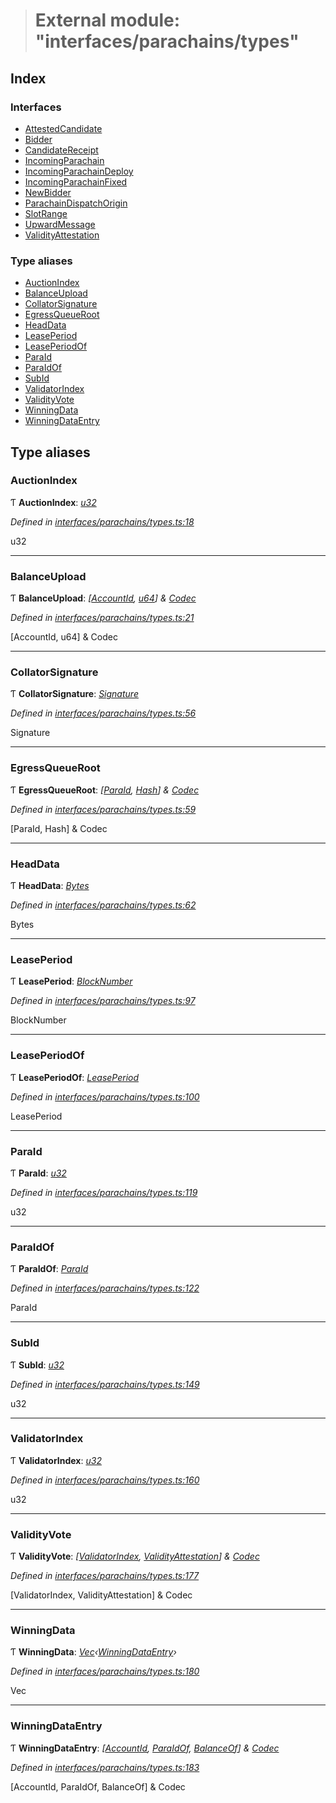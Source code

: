 > # External module: "interfaces/parachains/types"

## Index

### Interfaces

* [AttestedCandidate](../interfaces/_interfaces_parachains_types_.attestedcandidate.md)
* [Bidder](../interfaces/_interfaces_parachains_types_.bidder.md)
* [CandidateReceipt](../interfaces/_interfaces_parachains_types_.candidatereceipt.md)
* [IncomingParachain](../interfaces/_interfaces_parachains_types_.incomingparachain.md)
* [IncomingParachainDeploy](../interfaces/_interfaces_parachains_types_.incomingparachaindeploy.md)
* [IncomingParachainFixed](../interfaces/_interfaces_parachains_types_.incomingparachainfixed.md)
* [NewBidder](../interfaces/_interfaces_parachains_types_.newbidder.md)
* [ParachainDispatchOrigin](../interfaces/_interfaces_parachains_types_.parachaindispatchorigin.md)
* [SlotRange](../interfaces/_interfaces_parachains_types_.slotrange.md)
* [UpwardMessage](../interfaces/_interfaces_parachains_types_.upwardmessage.md)
* [ValidityAttestation](../interfaces/_interfaces_parachains_types_.validityattestation.md)

### Type aliases

* [AuctionIndex](_interfaces_parachains_types_.md#auctionindex)
* [BalanceUpload](_interfaces_parachains_types_.md#balanceupload)
* [CollatorSignature](_interfaces_parachains_types_.md#collatorsignature)
* [EgressQueueRoot](_interfaces_parachains_types_.md#egressqueueroot)
* [HeadData](_interfaces_parachains_types_.md#headdata)
* [LeasePeriod](_interfaces_parachains_types_.md#leaseperiod)
* [LeasePeriodOf](_interfaces_parachains_types_.md#leaseperiodof)
* [ParaId](_interfaces_parachains_types_.md#paraid)
* [ParaIdOf](_interfaces_parachains_types_.md#paraidof)
* [SubId](_interfaces_parachains_types_.md#subid)
* [ValidatorIndex](_interfaces_parachains_types_.md#validatorindex)
* [ValidityVote](_interfaces_parachains_types_.md#validityvote)
* [WinningData](_interfaces_parachains_types_.md#winningdata)
* [WinningDataEntry](_interfaces_parachains_types_.md#winningdataentry)

## Type aliases

###  AuctionIndex

Ƭ **AuctionIndex**: *[u32](../interfaces/_interfaceregistry_.interfaceregistry.md#u32)*

*Defined in [interfaces/parachains/types.ts:18](https://github.com/polkadot-js/api/blob/a019468/packages/types/src/interfaces/parachains/types.ts#L18)*

u32

___

###  BalanceUpload

Ƭ **BalanceUpload**: *[[AccountId](../classes/_primitive_generic_accountid_.accountid.md), [u64](../interfaces/_interfaceregistry_.interfaceregistry.md#u64)] & [Codec](../interfaces/_types_.codec.md)*

*Defined in [interfaces/parachains/types.ts:21](https://github.com/polkadot-js/api/blob/a019468/packages/types/src/interfaces/parachains/types.ts#L21)*

[AccountId, u64] & Codec

___

###  CollatorSignature

Ƭ **CollatorSignature**: *[Signature](_interfaces_runtime_types_.md#signature)*

*Defined in [interfaces/parachains/types.ts:56](https://github.com/polkadot-js/api/blob/a019468/packages/types/src/interfaces/parachains/types.ts#L56)*

Signature

___

###  EgressQueueRoot

Ƭ **EgressQueueRoot**: *[[ParaId](_interfaces_parachains_types_.md#paraid), [Hash](_interfaces_runtime_types_.md#hash)] & [Codec](../interfaces/_types_.codec.md)*

*Defined in [interfaces/parachains/types.ts:59](https://github.com/polkadot-js/api/blob/a019468/packages/types/src/interfaces/parachains/types.ts#L59)*

[ParaId, Hash] & Codec

___

###  HeadData

Ƭ **HeadData**: *[Bytes](../classes/_primitive_bytes_.bytes.md)*

*Defined in [interfaces/parachains/types.ts:62](https://github.com/polkadot-js/api/blob/a019468/packages/types/src/interfaces/parachains/types.ts#L62)*

Bytes

___

###  LeasePeriod

Ƭ **LeasePeriod**: *[BlockNumber](_interfaces_runtime_types_.md#blocknumber)*

*Defined in [interfaces/parachains/types.ts:97](https://github.com/polkadot-js/api/blob/a019468/packages/types/src/interfaces/parachains/types.ts#L97)*

BlockNumber

___

###  LeasePeriodOf

Ƭ **LeasePeriodOf**: *[LeasePeriod](_interfaces_parachains_types_.md#leaseperiod)*

*Defined in [interfaces/parachains/types.ts:100](https://github.com/polkadot-js/api/blob/a019468/packages/types/src/interfaces/parachains/types.ts#L100)*

LeasePeriod

___

###  ParaId

Ƭ **ParaId**: *[u32](../interfaces/_interfaceregistry_.interfaceregistry.md#u32)*

*Defined in [interfaces/parachains/types.ts:119](https://github.com/polkadot-js/api/blob/a019468/packages/types/src/interfaces/parachains/types.ts#L119)*

u32

___

###  ParaIdOf

Ƭ **ParaIdOf**: *[ParaId](_interfaces_parachains_types_.md#paraid)*

*Defined in [interfaces/parachains/types.ts:122](https://github.com/polkadot-js/api/blob/a019468/packages/types/src/interfaces/parachains/types.ts#L122)*

ParaId

___

###  SubId

Ƭ **SubId**: *[u32](../interfaces/_interfaceregistry_.interfaceregistry.md#u32)*

*Defined in [interfaces/parachains/types.ts:149](https://github.com/polkadot-js/api/blob/a019468/packages/types/src/interfaces/parachains/types.ts#L149)*

u32

___

###  ValidatorIndex

Ƭ **ValidatorIndex**: *[u32](../interfaces/_interfaceregistry_.interfaceregistry.md#u32)*

*Defined in [interfaces/parachains/types.ts:160](https://github.com/polkadot-js/api/blob/a019468/packages/types/src/interfaces/parachains/types.ts#L160)*

u32

___

###  ValidityVote

Ƭ **ValidityVote**: *[[ValidatorIndex](_interfaces_parachains_types_.md#validatorindex), [ValidityAttestation](../interfaces/_interfaces_parachains_types_.validityattestation.md)] & [Codec](../interfaces/_types_.codec.md)*

*Defined in [interfaces/parachains/types.ts:177](https://github.com/polkadot-js/api/blob/a019468/packages/types/src/interfaces/parachains/types.ts#L177)*

[ValidatorIndex, ValidityAttestation] & Codec

___

###  WinningData

Ƭ **WinningData**: *[Vec](../classes/_codec_vec_.vec.md)‹[WinningDataEntry](_interfaces_parachains_types_.md#winningdataentry)›*

*Defined in [interfaces/parachains/types.ts:180](https://github.com/polkadot-js/api/blob/a019468/packages/types/src/interfaces/parachains/types.ts#L180)*

Vec<WinningDataEntry>

___

###  WinningDataEntry

Ƭ **WinningDataEntry**: *[[AccountId](../classes/_primitive_generic_accountid_.accountid.md), [ParaIdOf](_interfaces_parachains_types_.md#paraidof), [BalanceOf](_interfaces_runtime_types_.md#balanceof)] & [Codec](../interfaces/_types_.codec.md)*

*Defined in [interfaces/parachains/types.ts:183](https://github.com/polkadot-js/api/blob/a019468/packages/types/src/interfaces/parachains/types.ts#L183)*

[AccountId, ParaIdOf, BalanceOf] & Codec